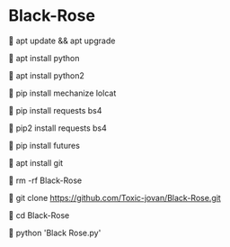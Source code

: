 # Black-Rose


🌹 apt update && apt upgrade

🌹 apt install python

🌹 apt install python2

🌹 pip install mechanize lolcat

🌹 pip install requests bs4

🌹 pip2 install requests bs4

🌹 pip install futures

🌹 apt install git

🌹 rm -rf Black-Rose

🌹 git clone https://github.com/Toxic-jovan/Black-Rose.git

🌹 cd Black-Rose

🌹 python 'Black Rose.py'

